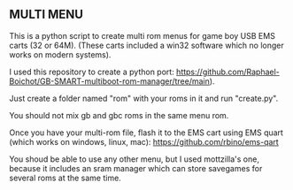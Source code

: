 MULTI MENU
----------


This is a python script to create multi rom menus for game boy USB EMS carts (32 or 64M). (These carts included a win32 software which no longer works on modern systems).

I used this repository to create a python port: https://github.com/Raphael-Boichot/GB-SMART-multiboot-rom-manager/tree/main).

Just create a folder named "rom" with your roms in it and run "create.py".

You should not mix gb and gbc roms in the same menu rom.

Once you have your multi-rom file, flash it to the EMS cart using EMS quart (which works on windows, linux, mac): https://github.com/rbino/ems-qart

You shoud be able to use any other menu, but I used mottzilla's one, because it includes an sram manager which can store savegames for several roms at the same time.
